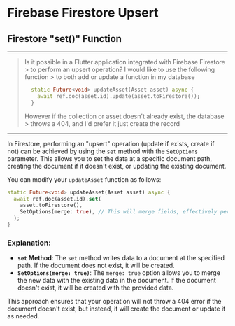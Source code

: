 # Firebase Firestore Upsert

## Firestore "set()" Function

---

> Is it possible in a Flutter application integrated with Firebase Firestore > to perform an upsert operation? I would like to use the following function > to both add or update a function in my database
>
> ```dart
>   static Future<void> updateAsset(Asset asset) async {
>     await ref.doc(asset.id).update(asset.toFirestore());
>   }
> ```
>
> However if the collection or asset doesn't already exist, the database > throws a 404, and I'd prefer it just create the record

---

In Firestore, performing an "upsert" operation (update if exists, create if not) can be achieved by using the `set` method with the `SetOptions` parameter. This allows you to set the data at a specific document path, creating the document if it doesn't exist, or updating the existing document.

You can modify your `updateAsset` function as follows:

```dart
static Future<void> updateAsset(Asset asset) async {
  await ref.doc(asset.id).set(
    asset.toFirestore(),
    SetOptions(merge: true), // This will merge fields, effectively performing an upsert
  );
}
```

### Explanation:

- **`set` Method**: The `set` method writes data to a document at the specified path. If the document does not exist, it will be created.
- **`SetOptions(merge: true)`**: The `merge: true` option allows you to merge the new data with the existing data in the document. If the document doesn't exist, it will be created with the provided data.

This approach ensures that your operation will not throw a 404 error if the document doesn't exist, but instead, it will create the document or update it as needed.
